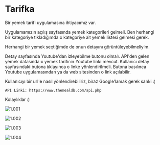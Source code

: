 # Tarifka

Bir yemek tarifi uygulamasına ihtiyacımız var.

Uygulamamızın açılış sayfasında yemek kategorileri gelmeli. Ben herhangi bir kategoriye tıkladığımda o kategoriye ait yemek listesi gelmesi gerek.

Herhangi bir yemek seçtiğimde de onun detayını görüntüleyebilmeliyim.

Detay sayfasında Youtube'dan izleyebilme butonu olmalı. API'den gelen yemek datasında o yemek tarifinin Youtube linki mevcut. Kullanıcı detay sayfasındaki butona tıklayınca o linke yönlendirilmeli. Butona basılınca Youtube uygulamasından ya da web sitesinden o link açılabilir.

Kullanıcıyı bir url'e nasıl yönlendirebiliriz, biraz Google'lamak gerek sanki :)

```
API Linki: https://www.themealdb.com/api.php
```

Kolaylıklar :)

![1.001](https://github.com/Kodluyoruz/taskforce/blob/react-native/odev_3/figures/tarifka_1.png)

![1.002](https://github.com/Kodluyoruz/taskforce/blob/react-native/odev_3/figures/tarifka_2.png)

![1.003](https://github.com/Kodluyoruz/taskforce/blob/react-native/odev_3/figures/tarifka_3.png)

![1.004](https://github.com/Kodluyoruz/taskforce/blob/react-native/odev_3/figures/tarifka_4.png)
